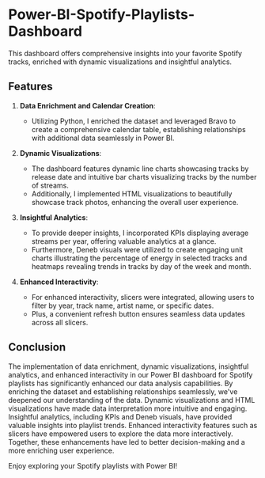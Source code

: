# Power-BI-Spotify-Playlists-Dashboard

This dashboard offers comprehensive insights into your favorite Spotify tracks, enriched with dynamic visualizations and insightful analytics.

## Features

1. **Data Enrichment and Calendar Creation**:
   - Utilizing Python, I enriched the dataset and leveraged Bravo to create a comprehensive calendar table, establishing relationships with additional data seamlessly in Power BI. 

2. **Dynamic Visualizations**:
   - The dashboard features dynamic line charts showcasing tracks by release date and intuitive bar charts visualizing tracks by the number of streams.
   - Additionally, I implemented HTML visualizations to beautifully showcase track photos, enhancing the overall user experience. 

3. **Insightful Analytics**:
   - To provide deeper insights, I incorporated KPIs displaying average streams per year, offering valuable analytics at a glance. 
   - Furthermore, Deneb visuals were utilized to create engaging unit charts illustrating the percentage of energy in selected tracks and heatmaps revealing trends in tracks by day of the week and month. 

4. **Enhanced Interactivity**:
   - For enhanced interactivity, slicers were integrated, allowing users to filter by year, track name, artist name, or specific dates. 
   - Plus, a convenient refresh button ensures seamless data updates across all slicers. 

## Conclusion

The implementation of data enrichment, dynamic visualizations, insightful analytics, and enhanced interactivity in our Power BI dashboard for Spotify playlists has significantly enhanced our data analysis capabilities. By enriching the dataset and establishing relationships seamlessly, we've deepened our understanding of the data. Dynamic visualizations and HTML visualizations have made data interpretation more intuitive and engaging. Insightful analytics, including KPIs and Deneb visuals, have provided valuable insights into playlist trends. Enhanced interactivity features such as slicers have empowered users to explore the data more interactively. Together, these enhancements have led to better decision-making and a more enriching user experience.

Enjoy exploring your Spotify playlists with Power BI! 
